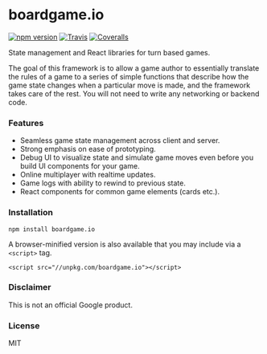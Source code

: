 # boardgame.io
[![npm version](https://badge.fury.io/js/boardgame.io.svg)](https://www.npmjs.com/package/boardgame.io)
[![Travis](https://img.shields.io/travis/google/boardgame.io/master.svg)](https://travis-ci.org/google/boardgame.io)
[![Coveralls](https://img.shields.io/coveralls/google/boardgame.io.svg)](https://coveralls.io/github/google/boardgame.io?branch=master)

State management and React libraries for turn based games.

The goal of this framework is to allow a game author to
essentially translate the rules of a game to a series of
simple functions that describe how the game state changes
when a particular move is made, and the framework takes
care of the rest. You will not need to write any
networking or backend code.

### Features

* Seamless game state management across client and server.
* Strong emphasis on ease of prototyping.
* Debug UI to visualize state and simulate game moves even before you build UI components for your game.
* Online multiplayer with realtime updates.
* Game logs with ability to rewind to previous state.
* React components for common game elements (cards etc.).

### Installation

```
npm install boardgame.io
```

A browser-minified version is also available that you may
include via a `<script>` tag.

```
<script src="//unpkg.com/boardgame.io"></script>
```

### Disclaimer

This is not an official Google product.

### License

MIT
